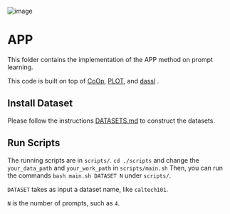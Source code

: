 

![image](https://github.com/youngjae-cho/APP/assets/58834857/51e1807d-6dcb-433d-b7ed-acc3a6628ac9)

# APP
This folder contains the implementation of the APP method on prompt learning.

This code is built on top of [CoOp](https://github.com/KaiyangZhou/CoOp), [PLOT](https://github.com/CHENGY12/PLOT), and [dassl](https://github.com/KaiyangZhou/Dassl.pytorch#installation) .


## Install Dataset
Please follow the instructions [DATASETS.md](https://github.com/KaiyangZhou/CoOp/blob/main/DATASETS.md) to construct the datasets.


## Run Scripts


The running scripts are in `scripts/`. `cd ./scripts` and change the `your_data_path` and `your_work_path` in `scripts/main.sh`
Then, you can run the commands `bash main.sh DATASET N` under `scripts/`.

`DATASET` takes as input a dataset name, like `caltech101`. 

`N` is the number of prompts, such as `4`.

